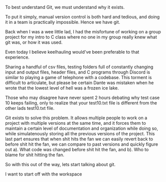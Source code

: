 To best understand Git, we must understand why it exists. 

To put it simply, manual version control is both hard and tedious, and doing it in a team is practically impossible. Hence we have git.

Back when I was a wee little lad, I had the misfortune of working on a group project for my intro to C class where no one in my group really knew what git was, or how it was used.

Even today I believe keelhauling would've been preferable to that experience.

Sharing a handful of csv files, testing folders full of constantly changing input and output files, header files, and C programs through Discord is similar to playing a game of telephone with a codebase. This torment is difficult to articulate, but please be certain Dante was mistaken when he wrote that the lowest level of hell was a frozen ice lake.

Those who may disagree have never spent 2 hours debating why test case 10 keeps failing, only to realize that your test10.txt file is different from the other lads test10.txt file. 

Git exists to solve this problem. It allows multiple people to work on a project with multiple versions at the same time, and it forces them to maintain a certain level of documentation and organization while doing so, while simulatenously storing all the previous versions of the project. This last part ensures that when shit hits the fan we can easily revert back to before shit hit the fan, we can compare to past versions and quickly figure out a). What code was changed before shit hit the fan, and b). Who to blame for shit hitting the fan.

So with this out of the way, lets start talking about git. 

I want to start off with the workspace
